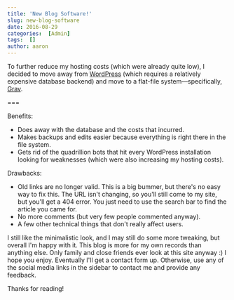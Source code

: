 ```yaml
---
title: 'New Blog Software!'
slug: new-blog-software
date: 2016-08-29
categories:  [Admin]
tags:  []
author: aaron
---
```


To further reduce my hosting costs (which were already quite low), I decided to move away from [WordPress](http://wordpress.org) (which requires a relatively expensive database backend) and move to a flat-file system&mdash;specifically, [Grav](https://getgrav.org/).

===

Benefits:
  - Does away with the database and the costs that incurred.
  - Makes backups and edits easier because everything is right there in the file system.
  - Gets rid of the quadrillion bots that hit every WordPress installation looking for weaknesses (which were also increasing my hosting costs).

Drawbacks:
  - Old links are no longer valid. This is a big bummer, but there's no easy way to fix this. The URL isn't changing, so you'll still come to my site, but you'll get a 404 error. You just need to use the search bar to find the article you came for.
  - No more comments (but very few people commented anyway).
  - A few other technical things that don't really affect users.

I still like the minimalistic look, and I may still do some more tweaking, but overall I'm happy with it. This blog is more for my own records than anything else. Only family and close friends ever look at this site anyway :) I hope you enjoy. Eventually I'll get a contact form up. Otherwise, use any of the social media links in the sidebar to contact me and provide any feedback.

Thanks for reading!
